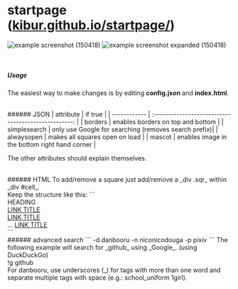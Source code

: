 startpage (<a href="https://kibur.github.io/startpage/">kibur.github.io/startpage/</a>)
====

![example screenshot (150418)](https://i.imgur.com/WU5wngQ.png)
![example screenshot expanded (150418)](https://i.imgur.com/ihojZtG.png)


<br>

##### Usage
The easiest way to make changes is by editing __config.json__ and __index.html__.

<br>
###### JSON
| attribute    | if true                                              |
| ------------ | :--------------------------------------------------: |
| borders      | enables borders on top and bottom                    |
| simplesearch | only use Google for searching (removes search prefix)|
| alwaysopen   | makes all squares open on load                       |
| mascot       | enables image in the bottom right hand corner        |

The other attributes should explain themselves.

<br>
###### HTML
To add/remove a square just add/remove a _div .sqr_ within _div #cell_.<br>
Keep the structure like this:
```
<div class="sqr">
    <span>HEADING</span>
    <div class="content">
        <a href="URL">LINK TITLE</a><br>
        <a href="URL">LINK TITLE</a><br>
        ...
        <a href="URL">LINK TITLE</a>
    </div>
</div>
```

<br>
###### advanced search
```
-d      danbooru
-n      niconicodouga
-p      pixiv
```
The following example will search for _github_ using _Google_. (using DuckDuckGo)<br>
!g github<br>
For danbooru, use underscores (_) for tags with more than one word and separate multiple tags with space (e.g.: school_uniform 1girl).

